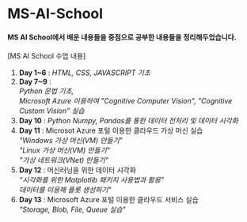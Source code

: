 # MS-AI-School
#### MS AI School에서 배운 내용들을 중점으로 공부한 내용들을 정리해두었습니다.

[MS AI School 수업 내용]
1. **Day 1~6** : *HTML, CSS, JAVASCRIPT 기초*
2. **Day 7~9** : </br> *Python 문법 기초,</br> Microsoft Azure 이용하여 "Cognitive Computer Vision", "Cognitive Custom Vision" 실습*
3. **Day 10** : *Python Numpy, Pandas를 통한 데이터 전처리 및 데이터 시각화*
4. **Day 11** : Microsot Azure 포털 이용한 클라우드 가상 머신 실습 </br>*"Windows 가상 머신(VM) 만들기"</br> "Linux 가상 머신(VM) 만들기"</br> "가상 네트워크(VNet) 만들기"</br>*
4. **Day 12** : 머신러닝을 위한 데이터 시각화 </br> *"시각화를 위한 Matplotlib 패키지 사용법과 활용" </br> 데이터를 이용해 플롯 생성하기"</br>*
4. **Day 13** : Microsoft Azure 포털 이용한 클라우드 서비스 실습 </br> *"Storage, Blob, File, Queue 실습"*

